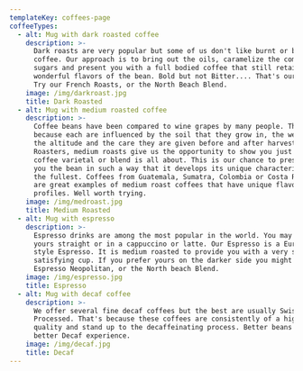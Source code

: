 ```yaml
---
templateKey: coffees-page
coffeeTypes:
  - alt: Mug with dark roasted coffee
    description: >-
      Dark roasts are very popular but some of us don't like burnt or bitter
      coffee. Our approach is to bring out the oils, caramelize the complex
      sugars and present you with a full bodied coffee that still retains the
      wonderful flavors of the bean. Bold but not Bitter.... That's our goal!
      Try our French Roasts, or the North Beach Blend.
    image: /img/darkroast.jpg
    title: Dark Roasted
  - alt: Mug with medium roasted coffee
    description: >-
      Coffee beans have been compared to wine grapes by many people. That's
      because each are influenced by the soil that they grow in, the weather,
      the altitude and the care they are given before and after harvest. As
      Roasters, medium roasts give us the opportunity to show you just what a
      coffee varietal or blend is all about. This is our chance to present to
      you the bean in such a way that it develops its unique characteristics to
      the fullest. Coffees from Guatemala, Sumatra, Colombia or Costa Rica all
      are great examples of medium roast coffees that have unique flavor
      profiles. Well worth trying.
    image: /img/medroast.jpg
    title: Medium Roasted
  - alt: Mug with espresso
    description: >-
      Espresso drinks are among the most popular in the world. You may prefer
      yours straight or in a cappuccino or latte. Our Espresso is a European
      style Espresso. It is medium roasted to provide you with a very smooth,
      satisfying cup. If you prefer yours on the darker side you might like our
      Espresso Neopolitan, or the North beach Blend.
    image: /img/espresso.jpg
    title: Espresso
  - alt: Mug with decaf coffee
    description: >-
      We offer several fine decaf coffees but the best are usually Swiss Water
      Processed. That's because these coffees are consistently of a higher
      quality and stand up to the decaffeinating process. Better beans make a
      better Decaf experience.
    image: /img/decaf.jpg
    title: Decaf
---
```


